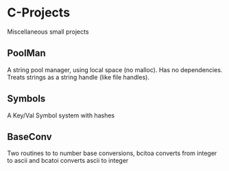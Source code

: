 # C-Projects
   Miscellaneous small projects

## PoolMan
   A string pool manager, using local space (no malloc). Has no dependencies. Treats strings as a string handle (like file handles).

## Symbols
   A Key/Val Symbol system with hashes

## BaseConv
   Two routines to to number base conversions, bcitoa converts from integer to ascii and bcatoi converts ascii to integer

